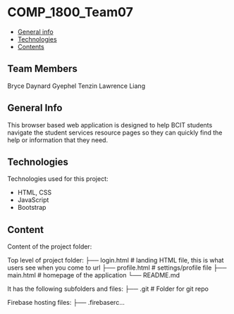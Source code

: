 # COMP_1800_Team07

* [General info](#general-info)
* [Technologies](#technologies)
* [Contents](#content)

## Team Members
Bryce Daynard
Gyephel Tenzin
Lawrence Liang

## General Info
This browser based web application is designed to
help BCIT students navigate the student services resource pages so they can quickly find the help or information that they need.
	
## Technologies
Technologies used for this project:
* HTML, CSS
* JavaScript
* Bootstrap 
	
## Content
Content of the project folder:

 Top level of project folder: 
├── login.html               # landing HTML file, this is what users see when you come to url
├── profile.html             # settings/profile file
├── main.html                # homepage of the application
└── README.md

It has the following subfolders and files:
├── .git                     # Folder for git repo

Firebase hosting files: 
├── .firebaserc...